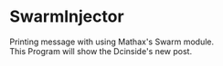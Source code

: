 # SwarmInjector
Printing message with using Mathax's Swarm module.  
This Program will show the Dcinside's new post.
